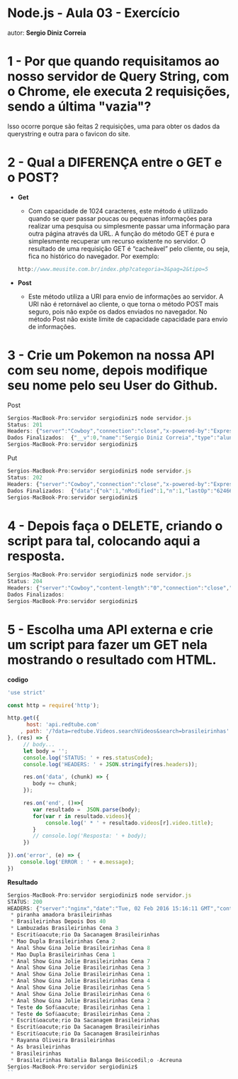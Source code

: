 # Node.js - Aula 03 - Exercício
autor: **Sergio Diniz Correia**

# 1 - Por que quando requisitamos ao nosso servidor de Query String, com o Chrome, ele executa 2 requisições, sendo a última "vazia"?
Isso ocorre porque são feitas 2 requisições, uma para obter os dados da querystring e outra para o favicon do site.


# 2 - Qual a DIFERENÇA entre o GET e o POST?
* **Get**
	- Com capacidade de 1024 caracteres, este método é utilizado quando se quer passar poucas ou pequenas informações para realizar uma pesquisa ou simplesmente passar uma informação para outra página através da URL. A função do método GET é pura e simplesmente recuperar um recurso existente no servidor. O resultado de uma requisição GET é “cacheável” pelo cliente, ou seja, fica no histórico do navegador. Por exemplo:

	```javascript
	http://www.meusite.com.br/index.php?categoria=3&pag=2&tipo=5
	```

* **Post**
	- Este método utiliza a URI para envio de informações ao servidor. A URI não é retornável ao cliente, o que torna o método POST mais seguro, pois não expõe os dados enviados no navegador. No método Post não existe limite de capacidade capacidade para envio de informações.




# 3 - Crie um Pokemon na nossa API com seu nome, depois modifique seu nome pelo seu User do Github.
Post
```javascript
Sergios-MacBook-Pro:servidor sergiodiniz$ node servidor.js 
Status: 201
Headers: {"server":"Cowboy","connection":"close","x-powered-by":"Express","access-control-allow-origin":"*","content-type":"application/json; charset=utf-8","content-length":"87","etag":"W/\"57-UPqdVjFAhmCoig5niwtBzQ\"","date":"Tue, 02 Feb 2016 14:01:32 GMT","via":"1.1 vegur"}
Dados Finalizados:  {"__v":0,"name":"Sergio Diniz Correia","type":"aluno","_id":"56b0b6bc7229a31100583000"}
Sergios-MacBook-Pro:servidor sergiodiniz$ 
```

Put
```javascript
Sergios-MacBook-Pro:servidor sergiodiniz$ node servidor.js 
Status: 202
Headers: {"server":"Cowboy","connection":"close","x-powered-by":"Express","access-control-allow-origin":"*","content-type":"application/json; charset=utf-8","content-length":"108","etag":"W/\"6c-Hyh9zGd6Z65zrNnHQPeBgA\"","date":"Tue, 02 Feb 2016 14:03:29 GMT","via":"1.1 vegur"}
Dados Finalizados:  {"data":{"ok":1,"nModified":1,"n":1,"lastOp":"6246694104244158465","electionId":"565e25d106dca622271891c4"}}
Sergios-MacBook-Pro:servidor sergiodiniz$ 
```

# 4 - Depois faça o DELETE, criando o script para tal, colocando aqui a resposta.
```javascript
Sergios-MacBook-Pro:servidor sergiodiniz$ node servidor.js 
Status: 204
Headers: {"server":"Cowboy","content-length":"0","connection":"close","x-powered-by":"Express","access-control-allow-origin":"*","date":"Tue, 02 Feb 2016 14:07:22 GMT","via":"1.1 vegur"}
Dados Finalizados:  
Sergios-MacBook-Pro:servidor sergiodiniz$ 
```


# 5 - Escolha uma API externa e crie um script para fazer um GET nela mostrando o resultado com HTML.
**codigo**
```javascript
'use strict'

const http = require('http');

http.get({
	  host: 'api.redtube.com'
	, path: '/?data=redtube.Videos.searchVideos&search=brasileirinhas'
}, (res) => {
	 // body...  
	 let body = '';
	 console.log('STATUS: ' + res.statusCode);
	 console.log('HEADERS: ' + JSON.stringify(res.headers));

	 res.on('data', (chunk) => {
	 	body += chunk;
	 });

	 res.on('end', ()=>{
	 	var resultado =  JSON.parse(body);
	 	for(var r in resultado.videos){
	 		console.log(' * ' + resultado.videos[r].video.title);
	 	}
	 	// console.log('Resposta: ' + body);
	 })

}).on('error', (e) => {
	console.log('ERROR : ' + e.message);
})

```

**Resultado**
```javascript
Sergios-MacBook-Pro:servidor sergiodiniz$ node servidor.js 
STATUS: 200
HEADERS: {"server":"nginx","date":"Tue, 02 Feb 2016 15:16:11 GMT","content-type":"application/json;charset=utf-8","transfer-encoding":"chunked","connection":"close","set-cookie":["PHPSESSID=vqlc8ae04bpbe490ves904plr3; path=/"],"expires":"Thu, 19 Nov 1981 08:52:00 GMT","cache-control":"no-store, no-cache, must-revalidate, post-check=0, pre-check=0","pragma":"no-cache"}
 * piranha amadora brasileirinhas 
 * Brasileirinhas Depois Dos 40 
 * Lambuzadas Brasileirinhas Cena 3
 * Escrit&oacute;rio Da Sacanagem Brasileirinhas
 * Mao Dupla Brasileirinhas Cena 2
 * Anal Show Gina Jolie Brasileirinhas Cena 8
 * Mao Dupla Brasileirinhas Cena 1
 * Anal Show Gina Jolie Brasileirinhas Cena 7
 * Anal Show Gina Jolie Brasileirinhas Cena 3
 * Anal Show Gina Jolie Brasileirinhas Cena 1
 * Anal Show Gina Jolie Brasileirinhas Cena 4
 * Anal Show Gina Jolie Brasileirinhas Cena 5
 * Anal Show Gina Jolie Brasileirinhas Cena 6
 * Anal Show Gina Jolie Brasileirinhas Cena 2
 * Teste do Sof&aacute; Brasileirinhas Cena 1
 * Teste do Sof&aacute; Brasileirinhas Cena 2
 * Escrit&oacute;rio Da Sacanagem Brasileirinhas
 * Escrit&oacute;rio Da Sacanagem Brasileirinhas
 * Escrit&oacute;rio Da Sacanagem Brasileirinhas
 * Rayanna Oliveira Brasileirinhas
 * As brasileirinhas
 * Brasileirinhas
 * Brasileirinhas Natalia Balanga Bei&ccedil;o -Acreuna
Sergios-MacBook-Pro:servidor sergiodiniz$ 
``
